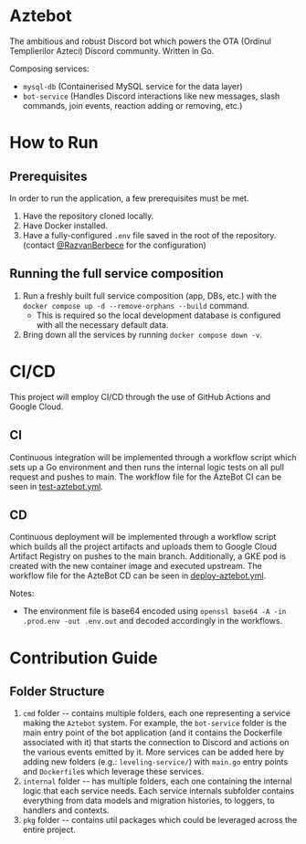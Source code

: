 # Aztebot
The ambitious and robust Discord bot which powers the OTA (Ordinul Templierilor Azteci) Discord community. Written in Go.

Composing services:
- `mysql-db` (Containerised MySQL service for the data layer)
- `bot-service` (Handles Discord interactions like new messages, slash commands, join events, reaction adding or removing, etc.)

# How to Run
## Prerequisites
In order to run the application, a few prerequisites must be met.
1. Have the repository cloned locally.
2. Have Docker installed.
3. Have a fully-configured `.env` file saved in the root of the repository. (contact [@RazvanBerbece](https://github.com/RazvanBerbece) for the configuration)

## Running the full service composition
1. Run a freshly built full service composition (app, DBs, etc.) with the `docker compose up -d --remove-orphans --build` command.
    - This is required so the local development database is configured with all the necessary default data.   
2. Bring down all the services by running `docker compose down -v`.

# CI/CD
This project will employ CI/CD through the use of GitHub Actions and Google Cloud. 

## CI
Continuous integration will be implemented through a workflow script which sets up a Go environment and then runs the internal logic tests on all pull request and pushes to main. The workflow file for the AzteBot CI can be seen in [test-aztebot.yml](.github/workflows/test-aztebot.yml).

## CD
Continuous deployment will be implemented through a workflow script which builds all the project artifacts and uploads them to Google Cloud Artifact Registry on pushes to the main branch. Additionally, a GKE pod is created with the new container image and executed upstream. The workflow file for the AzteBot CD can be seen in [deploy-aztebot.yml](.github/workflows/deploy-aztebot.yml).

Notes:
- The environment file is base64 encoded using `openssl base64 -A -in .prod.env -out .env.out` and decoded accordingly in the workflows.

# Contribution Guide
## Folder Structure
1. `cmd` folder -- contains multiple folders, each one representing a service making the `Aztebot` system. For example, the `bot-service` folder is the main entry point of the bot application (and it contains the Dockerfile associated with it) that starts the connection to Discord and actions on the various events emitted by it. More services can be added here by adding new folders (e.g.: `leveling-service/`) with `main.go` entry points and `Dockerfile`s which leverage these services.
2. `internal` folder -- has multiple folders, each one containing the internal logic that each service needs. Each service internals subfolder contains everything from data models and migration histories, to loggers, to handlers and contexts.
3. `pkg` folder -- contains util packages which could be leveraged across the entire project.
